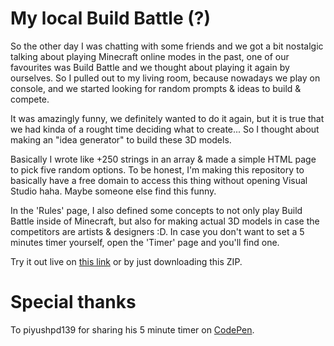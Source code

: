 # My local Build Battle (?)

So the other day I was chatting with some friends and we got a bit nostalgic talking about playing Minecraft online modes in the past, one of our favourites was Build Battle and we thought about playing it again by ourselves. So I pulled out to my living room, because nowadays we play on console, and we started looking for random prompts & ideas to build & compete.

It was amazingly funny, we definitely wanted to do it again, but it is true that we had kinda of a rought time deciding what to create... So I thought about making an "idea generator" to build these 3D models.

Basically I wrote like +250 strings in an array & made a simple HTML page to pick five random options. To be honest, I'm making this repository to basically have a free domain to access this thing without opening Visual Studio haha. Maybe someone else find this funny.

In the 'Rules' page, I also defined some concepts to not only play Build Battle inside of Minecraft, but also for making actual 3D models in case the competitors are artists & designers :D. In case you don't want to set a 5 minutes timer yourself, open the 'Timer' page and you'll find one.

Try it out live on [this link]() or by just downloading this ZIP.

# Special thanks

To piyushpd139 for sharing his 5 minute timer on [CodePen](https://codepen.io/piyushpd139/pen/MWeKrgx).
